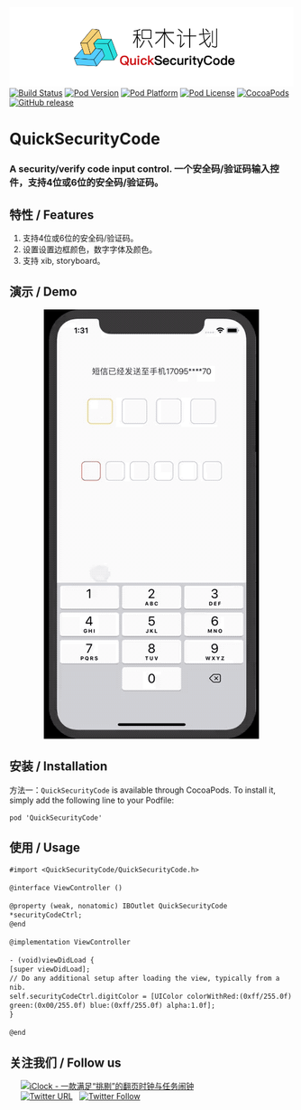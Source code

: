 ![logo](logo.png)
[![Build Status](http://img.shields.io/travis/pcjbird/QuickSecurityCode/master.svg?style=flat)](https://travis-ci.org/pcjbird/QuickSecurityCode)
[![Pod Version](http://img.shields.io/cocoapods/v/QuickSecurityCode.svg?style=flat)](http://cocoadocs.org/docsets/QuickSecurityCode/)
[![Pod Platform](http://img.shields.io/cocoapods/p/QuickSecurityCode.svg?style=flat)](http://cocoadocs.org/docsets/QuickSecurityCode/)
[![Pod License](http://img.shields.io/cocoapods/l/QuickSecurityCode.svg?style=flat)](https://www.apache.org/licenses/LICENSE-2.0.html)
[![CocoaPods](https://img.shields.io/cocoapods/at/QuickSecurityCode.svg)](https://github.com/pcjbird/QuickSecurityCode)
[![GitHub release](https://img.shields.io/github/release/pcjbird/QuickSecurityCode.svg)](https://github.com/pcjbird/QuickSecurityCode/releases)



# QuickSecurityCode
### A security/verify code input control. 一个安全码/验证码输入控件，支持4位或6位的安全码/验证码。

## 特性 / Features

1. 支持4位或6位的安全码/验证码。
2. 设置设置边框颜色，数字字体及颜色。
3. 支持 xib, storyboard。

## 演示 / Demo

<p align="center"><img src="demo.gif" title="demo"></p>

##  安装 / Installation

方法一：`QuickSecurityCode` is available through CocoaPods. To install it, simply add the following line to your Podfile:
```
pod 'QuickSecurityCode'
```
## 使用 / Usage
```
#import <QuickSecurityCode/QuickSecurityCode.h>

@interface ViewController ()

@property (weak, nonatomic) IBOutlet QuickSecurityCode *securityCodeCtrl;
@end

@implementation ViewController

- (void)viewDidLoad {
[super viewDidLoad];
// Do any additional setup after loading the view, typically from a nib.
self.securityCodeCtrl.digitColor = [UIColor colorWithRed:(0xff/255.0f) green:(0x00/255.0f) blue:(0xff/255.0f) alpha:1.0f];
}

@end
```
## 关注我们 / Follow us
  
  <a href="https://itunes.apple.com/cn/app/iclock-一款满足-挑剔-的翻页时钟与任务闹钟/id1128196970?pt=117947806&ct=com.github.pcjbird.QuickSecurityCode&mt=8"><img src="https://github.com/pcjbird/AssetsExtractor/raw/master/iClock.gif" width="400" title="iClock - 一款满足“挑剔”的翻页时钟与任务闹钟"></a>    
  
  [![Twitter URL](https://img.shields.io/twitter/url/http/shields.io.svg?style=social)](https://twitter.com/intent/tweet?text=https://github.com/pcjbird/QuickSecurityCode)
  [![Twitter Follow](https://img.shields.io/twitter/follow/pcjbird.svg?style=social)](https://twitter.com/pcjbird)
